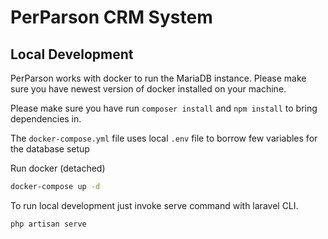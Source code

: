 # PerParson CRM System

## Local Development
PerParson works with docker to run the MariaDB instance. Please make sure you have newest version
of docker installed on your machine.

Please make sure you have run `composer install` and `npm install` to bring dependencies in.

The `docker-compose.yml` file uses local `.env` file to borrow few variables for the database setup

Run docker (detached)
```bash
docker-compose up -d
```

To run local development just invoke serve command with laravel CLI.  
```bash
php artisan serve
```
